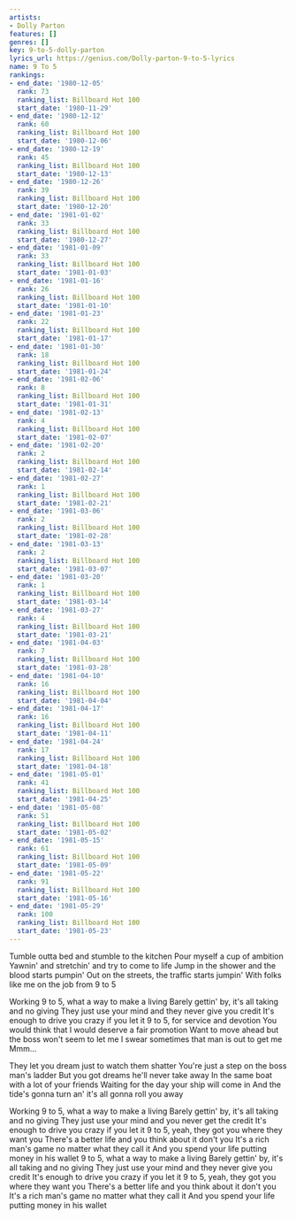 ```yaml
---
artists:
- Dolly Parton
features: []
genres: []
key: 9-to-5-dolly-parton
lyrics_url: https://genius.com/Dolly-parton-9-to-5-lyrics
name: 9 To 5
rankings:
- end_date: '1980-12-05'
  rank: 73
  ranking_list: Billboard Hot 100
  start_date: '1980-11-29'
- end_date: '1980-12-12'
  rank: 60
  ranking_list: Billboard Hot 100
  start_date: '1980-12-06'
- end_date: '1980-12-19'
  rank: 45
  ranking_list: Billboard Hot 100
  start_date: '1980-12-13'
- end_date: '1980-12-26'
  rank: 39
  ranking_list: Billboard Hot 100
  start_date: '1980-12-20'
- end_date: '1981-01-02'
  rank: 33
  ranking_list: Billboard Hot 100
  start_date: '1980-12-27'
- end_date: '1981-01-09'
  rank: 33
  ranking_list: Billboard Hot 100
  start_date: '1981-01-03'
- end_date: '1981-01-16'
  rank: 26
  ranking_list: Billboard Hot 100
  start_date: '1981-01-10'
- end_date: '1981-01-23'
  rank: 22
  ranking_list: Billboard Hot 100
  start_date: '1981-01-17'
- end_date: '1981-01-30'
  rank: 18
  ranking_list: Billboard Hot 100
  start_date: '1981-01-24'
- end_date: '1981-02-06'
  rank: 8
  ranking_list: Billboard Hot 100
  start_date: '1981-01-31'
- end_date: '1981-02-13'
  rank: 4
  ranking_list: Billboard Hot 100
  start_date: '1981-02-07'
- end_date: '1981-02-20'
  rank: 2
  ranking_list: Billboard Hot 100
  start_date: '1981-02-14'
- end_date: '1981-02-27'
  rank: 1
  ranking_list: Billboard Hot 100
  start_date: '1981-02-21'
- end_date: '1981-03-06'
  rank: 2
  ranking_list: Billboard Hot 100
  start_date: '1981-02-28'
- end_date: '1981-03-13'
  rank: 2
  ranking_list: Billboard Hot 100
  start_date: '1981-03-07'
- end_date: '1981-03-20'
  rank: 1
  ranking_list: Billboard Hot 100
  start_date: '1981-03-14'
- end_date: '1981-03-27'
  rank: 4
  ranking_list: Billboard Hot 100
  start_date: '1981-03-21'
- end_date: '1981-04-03'
  rank: 7
  ranking_list: Billboard Hot 100
  start_date: '1981-03-28'
- end_date: '1981-04-10'
  rank: 16
  ranking_list: Billboard Hot 100
  start_date: '1981-04-04'
- end_date: '1981-04-17'
  rank: 16
  ranking_list: Billboard Hot 100
  start_date: '1981-04-11'
- end_date: '1981-04-24'
  rank: 17
  ranking_list: Billboard Hot 100
  start_date: '1981-04-18'
- end_date: '1981-05-01'
  rank: 41
  ranking_list: Billboard Hot 100
  start_date: '1981-04-25'
- end_date: '1981-05-08'
  rank: 51
  ranking_list: Billboard Hot 100
  start_date: '1981-05-02'
- end_date: '1981-05-15'
  rank: 61
  ranking_list: Billboard Hot 100
  start_date: '1981-05-09'
- end_date: '1981-05-22'
  rank: 91
  ranking_list: Billboard Hot 100
  start_date: '1981-05-16'
- end_date: '1981-05-29'
  rank: 100
  ranking_list: Billboard Hot 100
  start_date: '1981-05-23'
---
```

Tumble outta bed and stumble to the kitchen
Pour myself a cup of ambition
Yawnin' and stretchin' and try to come to life
Jump in the shower and the blood starts pumpin'
Out on the streets, the traffic starts jumpin'
With folks like me on the job from 9 to 5


Working 9 to 5, what a way to make a living
Barely gettin' by, it's all taking and no giving
They just use your mind and they never give you credit
It's enough to drive you crazy if you let it
9 to 5, for service and devotion
You would think that I would deserve a fair promotion
Want to move ahead but the boss won't seem to let me
I swear sometimes that man is out to get me
Mmm...


They let you dream just to watch them shatter
You're just a step on the boss man's ladder
But you got dreams he'll never take away
In the same boat with a lot of your friends
Waiting for the day your ship will come in
And the tide's gonna turn an' it's all gonna roll you away


Working 9 to 5, what a way to make a living
Barely gettin' by, it's all taking and no giving
They just use your mind and you never get the credit
It's enough to drive you crazy if you let it
9 to 5, yeah, they got you where they want you
There's a better life and you think about it don't you
It's a rich man's game no matter what they call it
And you spend your life putting money in his wallet
9 to 5, what a way to make a living
Barely gettin' by, it's all taking and no giving
They just use your mind and they never give you credit
It's enough to drive you crazy if you let it
9 to 5, yeah, they got you where they want you
There's a better life and you think about it don't you
It's a rich man's game no matter what they call it
And you spend your life putting money in his wallet
